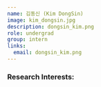 ```yaml
---
name: 김동신 (Kim DongSin)
image: kim_dongsin.jpg
description: dongsin_kim.png
role: undergrad
group: intern
links:   
  email: dongsin_kim.png
---
```


### Research Interests:
